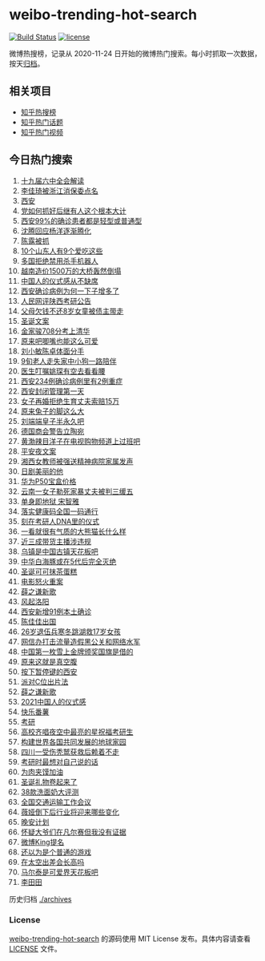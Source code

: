 # weibo-trending-hot-search

[![Build Status](https://github.com/justjavac/weibo-trending-hot-search/workflows/ci/badge.svg?branch=master)](https://github.com/justjavac/weibo-trending-hot-search/actions)
[![license](https://img.shields.io/github/license/justjavac/weibo-trending-hot-search)](https://github.com/justjavac/weibo-trending-hot-search/blob/master/LICENSE)

微博热搜榜，记录从 2020-11-24 日开始的微博热门搜索。每小时抓取一次数据，按天[归档](./archives)。

## 相关项目

- [知乎热搜榜](https://github.com/justjavac/zhihu-trending-top-search)
- [知乎热门话题](https://github.com/justjavac/zhihu-trending-hot-questions)
- [知乎热门视频](https://github.com/justjavac/zhihu-trending-hot-video)

## 今日热门搜索

<!-- BEGIN -->
<!-- 最后更新时间 Fri Dec 24 2021 06:06:13 GMT+0800 (China Standard Time) -->

1. [十九届六中全会解读](https://s.weibo.com//weibo?q=%23%E5%8D%81%E4%B9%9D%E5%B1%8A%E5%85%AD%E4%B8%AD%E5%85%A8%E4%BC%9A%E8%A7%A3%E8%AF%BB%23&Refer=new_time)
1. [李佳琦被浙江消保委点名](https://s.weibo.com//weibo?q=%23%E6%9D%8E%E4%BD%B3%E7%90%A6%E8%A2%AB%E6%B5%99%E6%B1%9F%E6%B6%88%E4%BF%9D%E5%A7%94%E7%82%B9%E5%90%8D%23&Refer=top)
1. [西安](https://s.weibo.com//weibo?q=%23%E8%A5%BF%E5%AE%89%23&Refer=top)
1. [党如何抓好后继有人这个根本大计](https://s.weibo.com//weibo?q=%23%E5%85%9A%E5%A6%82%E4%BD%95%E6%8A%93%E5%A5%BD%E5%90%8E%E7%BB%A7%E6%9C%89%E4%BA%BA%E8%BF%99%E4%B8%AA%E6%A0%B9%E6%9C%AC%E5%A4%A7%E8%AE%A1%23&Refer=top)
1. [西安99%的确诊患者都是轻型或普通型](https://s.weibo.com//weibo?q=%23%E8%A5%BF%E5%AE%8999%25%E7%9A%84%E7%A1%AE%E8%AF%8A%E6%82%A3%E8%80%85%E9%83%BD%E6%98%AF%E8%BD%BB%E5%9E%8B%E6%88%96%E6%99%AE%E9%80%9A%E5%9E%8B%23&Refer=top)
1. [沈腾回应杨洋逐渐腾化](https://s.weibo.com//weibo?q=%23%E6%B2%88%E8%85%BE%E5%9B%9E%E5%BA%94%E6%9D%A8%E6%B4%8B%E9%80%90%E6%B8%90%E8%85%BE%E5%8C%96%23&Refer=top)
1. [陈露被抓](https://s.weibo.com//weibo?q=%23%E9%99%88%E9%9C%B2%E8%A2%AB%E6%8A%93%23&Refer=top)
1. [10个山东人有9个爱吃这些](https://s.weibo.com//weibo?q=%2310%E4%B8%AA%E5%B1%B1%E4%B8%9C%E4%BA%BA%E6%9C%899%E4%B8%AA%E7%88%B1%E5%90%83%E8%BF%99%E4%BA%9B%23&Refer=top)
1. [多国拒绝禁用杀手机器人](https://s.weibo.com//weibo?q=%23%E5%A4%9A%E5%9B%BD%E6%8B%92%E7%BB%9D%E7%A6%81%E7%94%A8%E6%9D%80%E6%89%8B%E6%9C%BA%E5%99%A8%E4%BA%BA%23&Refer=top)
1. [越南造价1500万的大桥轰然倒塌](https://s.weibo.com//weibo?q=%23%E8%B6%8A%E5%8D%97%E9%80%A0%E4%BB%B71500%E4%B8%87%E7%9A%84%E5%A4%A7%E6%A1%A5%E8%BD%B0%E7%84%B6%E5%80%92%E5%A1%8C%23&Refer=top)
1. [中国人的仪式感从不缺席](https://s.weibo.com//weibo?q=%23%E4%B8%AD%E5%9B%BD%E4%BA%BA%E7%9A%84%E4%BB%AA%E5%BC%8F%E6%84%9F%E4%BB%8E%E4%B8%8D%E7%BC%BA%E5%B8%AD%23&Refer=top)
1. [西安确诊病例为何一下子增多了](https://s.weibo.com//weibo?q=%23%E8%A5%BF%E5%AE%89%E7%A1%AE%E8%AF%8A%E7%97%85%E4%BE%8B%E4%B8%BA%E4%BD%95%E4%B8%80%E4%B8%8B%E5%AD%90%E5%A2%9E%E5%A4%9A%E4%BA%86%23&Refer=top)
1. [人民网评陕西考研公告](https://s.weibo.com//weibo?q=%23%E4%BA%BA%E6%B0%91%E7%BD%91%E8%AF%84%E9%99%95%E8%A5%BF%E8%80%83%E7%A0%94%E5%85%AC%E5%91%8A%23&Refer=top)
1. [父母欠钱不还8岁女童被债主带走](https://s.weibo.com//weibo?q=%23%E7%88%B6%E6%AF%8D%E6%AC%A0%E9%92%B1%E4%B8%8D%E8%BF%988%E5%B2%81%E5%A5%B3%E7%AB%A5%E8%A2%AB%E5%80%BA%E4%B8%BB%E5%B8%A6%E8%B5%B0%23&Refer=top)
1. [圣诞文案](https://s.weibo.com//weibo?q=%E5%9C%A3%E8%AF%9E%E6%96%87%E6%A1%88&Refer=top)
1. [金家骏708分考上清华](https://s.weibo.com//weibo?q=%23%E9%87%91%E5%AE%B6%E9%AA%8F708%E5%88%86%E8%80%83%E4%B8%8A%E6%B8%85%E5%8D%8E%23&Refer=top)
1. [原来吧唧嘴也能这么可爱](https://s.weibo.com//weibo?q=%23%E5%8E%9F%E6%9D%A5%E5%90%A7%E5%94%A7%E5%98%B4%E4%B9%9F%E8%83%BD%E8%BF%99%E4%B9%88%E5%8F%AF%E7%88%B1%23&Refer=top)
1. [刘小敏陈卓体面分手](https://s.weibo.com//weibo?q=%23%E5%88%98%E5%B0%8F%E6%95%8F%E9%99%88%E5%8D%93%E4%BD%93%E9%9D%A2%E5%88%86%E6%89%8B%23&Refer=top)
1. [9旬老人走失家中小狗一路陪伴](https://s.weibo.com//weibo?q=%239%E6%97%AC%E8%80%81%E4%BA%BA%E8%B5%B0%E5%A4%B1%E5%AE%B6%E4%B8%AD%E5%B0%8F%E7%8B%97%E4%B8%80%E8%B7%AF%E9%99%AA%E4%BC%B4%23&Refer=top)
1. [医生叮嘱姚琛有空去看看腰](https://s.weibo.com//weibo?q=%23%E5%8C%BB%E7%94%9F%E5%8F%AE%E5%98%B1%E5%A7%9A%E7%90%9B%E6%9C%89%E7%A9%BA%E5%8E%BB%E7%9C%8B%E7%9C%8B%E8%85%B0%23&Refer=top)
1. [西安234例确诊病例里有2例重症](https://s.weibo.com//weibo?q=%23%E8%A5%BF%E5%AE%89234%E4%BE%8B%E7%A1%AE%E8%AF%8A%E7%97%85%E4%BE%8B%E9%87%8C%E6%9C%892%E4%BE%8B%E9%87%8D%E7%97%87%23&Refer=top)
1. [西安封闭管理第一天](https://s.weibo.com//weibo?q=%E8%A5%BF%E5%AE%89%E5%B0%81%E9%97%AD%E7%AE%A1%E7%90%86%E7%AC%AC%E4%B8%80%E5%A4%A9&Refer=top)
1. [女子再婚拒绝生育丈夫索赔15万](https://s.weibo.com//weibo?q=%23%E5%A5%B3%E5%AD%90%E5%86%8D%E5%A9%9A%E6%8B%92%E7%BB%9D%E7%94%9F%E8%82%B2%E4%B8%88%E5%A4%AB%E7%B4%A2%E8%B5%9415%E4%B8%87%23&Refer=top)
1. [原来兔子的脚这么大](https://s.weibo.com//weibo?q=%23%E5%8E%9F%E6%9D%A5%E5%85%94%E5%AD%90%E7%9A%84%E8%84%9A%E8%BF%99%E4%B9%88%E5%A4%A7%23&Refer=top)
1. [刘端端皇子半永久吧](https://s.weibo.com//weibo?q=%23%E5%88%98%E7%AB%AF%E7%AB%AF%E7%9A%87%E5%AD%90%E5%8D%8A%E6%B0%B8%E4%B9%85%E5%90%A7%23&Refer=top)
1. [德国商会警告立陶宛](https://s.weibo.com//weibo?q=%E5%BE%B7%E5%9B%BD%E5%95%86%E4%BC%9A%E8%AD%A6%E5%91%8A%E7%AB%8B%E9%99%B6%E5%AE%9B&Refer=top)
1. [黄渤辣目洋子在电视购物频道上过班吧](https://s.weibo.com//weibo?q=%23%E9%BB%84%E6%B8%A4%E8%BE%A3%E7%9B%AE%E6%B4%8B%E5%AD%90%E5%9C%A8%E7%94%B5%E8%A7%86%E8%B4%AD%E7%89%A9%E9%A2%91%E9%81%93%E4%B8%8A%E8%BF%87%E7%8F%AD%E5%90%A7%23&Refer=top)
1. [平安夜文案](https://s.weibo.com//weibo?q=%E5%B9%B3%E5%AE%89%E5%A4%9C%E6%96%87%E6%A1%88&Refer=top)
1. [湘西女教师被强送精神病院家属发声](https://s.weibo.com//weibo?q=%23%E6%B9%98%E8%A5%BF%E5%A5%B3%E6%95%99%E5%B8%88%E8%A2%AB%E5%BC%BA%E9%80%81%E7%B2%BE%E7%A5%9E%E7%97%85%E9%99%A2%E5%AE%B6%E5%B1%9E%E5%8F%91%E5%A3%B0%23&Refer=top)
1. [日剧美丽的他](https://s.weibo.com//weibo?q=%E6%97%A5%E5%89%A7%E7%BE%8E%E4%B8%BD%E7%9A%84%E4%BB%96&Refer=top)
1. [华为P50宝盒价格](https://s.weibo.com//weibo?q=%23%E5%8D%8E%E4%B8%BAP50%E5%AE%9D%E7%9B%92%E4%BB%B7%E6%A0%BC%23&Refer=top)
1. [云南一女子勒死家暴丈夫被判三缓五](https://s.weibo.com//weibo?q=%23%E4%BA%91%E5%8D%97%E4%B8%80%E5%A5%B3%E5%AD%90%E5%8B%92%E6%AD%BB%E5%AE%B6%E6%9A%B4%E4%B8%88%E5%A4%AB%E8%A2%AB%E5%88%A4%E4%B8%89%E7%BC%93%E4%BA%94%23&Refer=top)
1. [单身即地狱 宋智雅](https://s.weibo.com//weibo?q=%E5%8D%95%E8%BA%AB%E5%8D%B3%E5%9C%B0%E7%8B%B1%20%E5%AE%8B%E6%99%BA%E9%9B%85&Refer=top)
1. [落实健康码全国一码通行](https://s.weibo.com//weibo?q=%23%E8%90%BD%E5%AE%9E%E5%81%A5%E5%BA%B7%E7%A0%81%E5%85%A8%E5%9B%BD%E4%B8%80%E7%A0%81%E9%80%9A%E8%A1%8C%23&Refer=top)
1. [刻在考研人DNA里的仪式](https://s.weibo.com//weibo?q=%23%E5%88%BB%E5%9C%A8%E8%80%83%E7%A0%94%E4%BA%BADNA%E9%87%8C%E7%9A%84%E4%BB%AA%E5%BC%8F%23&Refer=top)
1. [一看就很有气质的大熊猫长什么样](https://s.weibo.com//weibo?q=%E4%B8%80%E7%9C%8B%E5%B0%B1%E5%BE%88%E6%9C%89%E6%B0%94%E8%B4%A8%E7%9A%84%E5%A4%A7%E7%86%8A%E7%8C%AB%E9%95%BF%E4%BB%80%E4%B9%88%E6%A0%B7&Refer=top)
1. [近三成带货主播涉违规](https://s.weibo.com//weibo?q=%23%E8%BF%91%E4%B8%89%E6%88%90%E5%B8%A6%E8%B4%A7%E4%B8%BB%E6%92%AD%E6%B6%89%E8%BF%9D%E8%A7%84%23&Refer=top)
1. [乌镇是中国古镇天花板吧](https://s.weibo.com//weibo?q=%23%E4%B9%8C%E9%95%87%E6%98%AF%E4%B8%AD%E5%9B%BD%E5%8F%A4%E9%95%87%E5%A4%A9%E8%8A%B1%E6%9D%BF%E5%90%A7%23&Refer=top)
1. [中华白海豚或在5代后完全灭绝](https://s.weibo.com//weibo?q=%23%E4%B8%AD%E5%8D%8E%E7%99%BD%E6%B5%B7%E8%B1%9A%E6%88%96%E5%9C%A85%E4%BB%A3%E5%90%8E%E5%AE%8C%E5%85%A8%E7%81%AD%E7%BB%9D%23&Refer=top)
1. [圣诞可可抹茶蛋糕](https://s.weibo.com//weibo?q=%23%E5%9C%A3%E8%AF%9E%E5%8F%AF%E5%8F%AF%E6%8A%B9%E8%8C%B6%E8%9B%8B%E7%B3%95%23&Refer=top)
1. [电影怒火重案](https://s.weibo.com//weibo?q=%23%E7%94%B5%E5%BD%B1%E6%80%92%E7%81%AB%E9%87%8D%E6%A1%88%23&Refer=top)
1. [薛之谦新歌](https://s.weibo.com//weibo?q=%23%E8%96%9B%E4%B9%8B%E8%B0%A6%E6%96%B0%E6%AD%8C%23&Refer=top)
1. [风起洛阳](https://s.weibo.com//weibo?q=%E9%A3%8E%E8%B5%B7%E6%B4%9B%E9%98%B3&Refer=top)
1. [西安新增91例本土确诊](https://s.weibo.com//weibo?q=%23%E8%A5%BF%E5%AE%89%E6%96%B0%E5%A2%9E91%E4%BE%8B%E6%9C%AC%E5%9C%9F%E7%A1%AE%E8%AF%8A%23&Refer=top)
1. [陈佳佳出国](https://s.weibo.com//weibo?q=%23%E9%99%88%E4%BD%B3%E4%BD%B3%E5%87%BA%E5%9B%BD%23&Refer=top)
1. [26岁退伍兵寒冬跳湖救17岁女孩](https://s.weibo.com//weibo?q=%2326%E5%B2%81%E9%80%80%E4%BC%8D%E5%85%B5%E5%AF%92%E5%86%AC%E8%B7%B3%E6%B9%96%E6%95%9117%E5%B2%81%E5%A5%B3%E5%AD%A9%23&Refer=top)
1. [网信办打击流量造假黑公关和网络水军](https://s.weibo.com//weibo?q=%23%E7%BD%91%E4%BF%A1%E5%8A%9E%E6%89%93%E5%87%BB%E6%B5%81%E9%87%8F%E9%80%A0%E5%81%87%E9%BB%91%E5%85%AC%E5%85%B3%E5%92%8C%E7%BD%91%E7%BB%9C%E6%B0%B4%E5%86%9B%23&Refer=top)
1. [中国第一枚雪上金牌颁奖国旗是借的](https://s.weibo.com//weibo?q=%23%E4%B8%AD%E5%9B%BD%E7%AC%AC%E4%B8%80%E6%9E%9A%E9%9B%AA%E4%B8%8A%E9%87%91%E7%89%8C%E9%A2%81%E5%A5%96%E5%9B%BD%E6%97%97%E6%98%AF%E5%80%9F%E7%9A%84%23&Refer=top)
1. [原来这就是真空腹](https://s.weibo.com//weibo?q=%23%E5%8E%9F%E6%9D%A5%E8%BF%99%E5%B0%B1%E6%98%AF%E7%9C%9F%E7%A9%BA%E8%85%B9%23&Refer=top)
1. [按下暂停键的西安](https://s.weibo.com//weibo?q=%23%E6%8C%89%E4%B8%8B%E6%9A%82%E5%81%9C%E9%94%AE%E7%9A%84%E8%A5%BF%E5%AE%89%23&Refer=top)
1. [派对C位出片法](https://s.weibo.com//weibo?q=%23%E6%B4%BE%E5%AF%B9C%E4%BD%8D%E5%87%BA%E7%89%87%E6%B3%95%23&Refer=top)
1. [薛之谦新歌](https://s.weibo.com//weibo?q=%E8%96%9B%E4%B9%8B%E8%B0%A6%E6%96%B0%E6%AD%8C&Refer=top)
1. [2021中国人的仪式感](https://s.weibo.com//weibo?q=%232021%E4%B8%AD%E5%9B%BD%E4%BA%BA%E7%9A%84%E4%BB%AA%E5%BC%8F%E6%84%9F%23&Refer=top)
1. [快乐番薯](https://s.weibo.com//weibo?q=%23%E5%BF%AB%E4%B9%90%E7%95%AA%E8%96%AF%23&Refer=top)
1. [考研](https://s.weibo.com//weibo?q=%E8%80%83%E7%A0%94&Refer=top)
1. [高校齐唱夜空中最亮的星祝福考研生](https://s.weibo.com//weibo?q=%23%E9%AB%98%E6%A0%A1%E9%BD%90%E5%94%B1%E5%A4%9C%E7%A9%BA%E4%B8%AD%E6%9C%80%E4%BA%AE%E7%9A%84%E6%98%9F%E7%A5%9D%E7%A6%8F%E8%80%83%E7%A0%94%E7%94%9F%23&Refer=top)
1. [构建世界各国共同发展的地球家园](https://s.weibo.com//weibo?q=%23%E6%9E%84%E5%BB%BA%E4%B8%96%E7%95%8C%E5%90%84%E5%9B%BD%E5%85%B1%E5%90%8C%E5%8F%91%E5%B1%95%E7%9A%84%E5%9C%B0%E7%90%83%E5%AE%B6%E5%9B%AD%23&Refer=new_time)
1. [四川一受伤秃鹫获救后赖着不走](https://s.weibo.com//weibo?q=%23%E5%9B%9B%E5%B7%9D%E4%B8%80%E5%8F%97%E4%BC%A4%E7%A7%83%E9%B9%AB%E8%8E%B7%E6%95%91%E5%90%8E%E8%B5%96%E7%9D%80%E4%B8%8D%E8%B5%B0%23&Refer=top)
1. [考研时最想对自己说的话](https://s.weibo.com//weibo?q=%23%E8%80%83%E7%A0%94%E6%97%B6%E6%9C%80%E6%83%B3%E5%AF%B9%E8%87%AA%E5%B7%B1%E8%AF%B4%E7%9A%84%E8%AF%9D%23&Refer=top)
1. [为肉夹馍加油](https://s.weibo.com//weibo?q=%23%E4%B8%BA%E8%82%89%E5%A4%B9%E9%A6%8D%E5%8A%A0%E6%B2%B9%23&Refer=top)
1. [圣诞礼物卷起来了](https://s.weibo.com//weibo?q=%23%E5%9C%A3%E8%AF%9E%E7%A4%BC%E7%89%A9%E5%8D%B7%E8%B5%B7%E6%9D%A5%E4%BA%86%23&Refer=top)
1. [38款洗面奶大评测](https://s.weibo.com//weibo?q=%2338%E6%AC%BE%E6%B4%97%E9%9D%A2%E5%A5%B6%E5%A4%A7%E8%AF%84%E6%B5%8B%23&Refer=top)
1. [全国交通运输工作会议](https://s.weibo.com//weibo?q=%23%E5%85%A8%E5%9B%BD%E4%BA%A4%E9%80%9A%E8%BF%90%E8%BE%93%E5%B7%A5%E4%BD%9C%E4%BC%9A%E8%AE%AE%23&Refer=new_time)
1. [薇娅倒下后行业将迎来哪些变化](https://s.weibo.com//weibo?q=%23%E8%96%87%E5%A8%85%E5%80%92%E4%B8%8B%E5%90%8E%E8%A1%8C%E4%B8%9A%E5%B0%86%E8%BF%8E%E6%9D%A5%E5%93%AA%E4%BA%9B%E5%8F%98%E5%8C%96%23&Refer=top)
1. [晚安计划](https://s.weibo.com//weibo?q=%23%E6%99%9A%E5%AE%89%E8%AE%A1%E5%88%92%23&Refer=top)
1. [怀疑大爷们在凡尔赛但我没有证据](https://s.weibo.com//weibo?q=%23%E6%80%80%E7%96%91%E5%A4%A7%E7%88%B7%E4%BB%AC%E5%9C%A8%E5%87%A1%E5%B0%94%E8%B5%9B%E4%BD%86%E6%88%91%E6%B2%A1%E6%9C%89%E8%AF%81%E6%8D%AE%23&Refer=top)
1. [微博King提名](https://s.weibo.com//weibo?q=%E5%BE%AE%E5%8D%9AKing%E6%8F%90%E5%90%8D&Refer=top)
1. [还以为是个普通的游戏](https://s.weibo.com//weibo?q=%23%E8%BF%98%E4%BB%A5%E4%B8%BA%E6%98%AF%E4%B8%AA%E6%99%AE%E9%80%9A%E7%9A%84%E6%B8%B8%E6%88%8F%23&Refer=top)
1. [在太空出差会长高吗](https://s.weibo.com//weibo?q=%23%E5%9C%A8%E5%A4%AA%E7%A9%BA%E5%87%BA%E5%B7%AE%E4%BC%9A%E9%95%BF%E9%AB%98%E5%90%97%23&Refer=top)
1. [马尔泰是可爱界天花板吧](https://s.weibo.com//weibo?q=%23%E9%A9%AC%E5%B0%94%E6%B3%B0%E6%98%AF%E5%8F%AF%E7%88%B1%E7%95%8C%E5%A4%A9%E8%8A%B1%E6%9D%BF%E5%90%A7%23&Refer=top)
1. [李田田](https://s.weibo.com//weibo?q=%E6%9D%8E%E7%94%B0%E7%94%B0&Refer=top)

<!-- END -->

历史归档 [./archives](./archives)

### License

[weibo-trending-hot-search](https://github.com/justjavac/weibo-trending-hot-search)
的源码使用 MIT License 发布。具体内容请查看 [LICENSE](./LICENSE) 文件。

